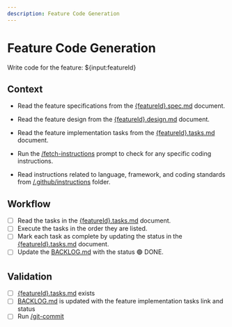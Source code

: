 ```yaml
---
description: Feature Code Generation
---
```


# Feature Code Generation

Write code for the feature: ${input:featureId}

## Context

- Read the feature specifications from the [{featureId}.spec.md](/docs/{featureId}.spec.md) document.

- Read the feature design from the [{featureId}.design.md](/docs/{featureId}.design.md) document.

- Read the feature implementation tasks from the [{featureId}.tasks.md](/docs/{featureId}.tasks.md) document.

- Run the [/fetch-instructions](/.github/prompts/fetch-instructions.prompt.md) prompt to check for any specific coding instructions.

- Read instructions related to language, framework, and coding standards from [/.github/instructions](/.github/instructions) folder.

## Workflow

- [ ] Read the tasks in the [{featureId}.tasks.md](/docs/{featureId}.tasks.md) document.
- [ ] Execute the tasks in the order they are listed.
- [ ] Mark each task as complete by updating the status in the [{featureId}.tasks.md](/docs/{featureId}.tasks.md) document.
- [ ] Update the [BACKLOG.md](/docs/BACKLOG.md) with the status 🟢 DONE.

## Validation

- [ ] [{featureId}.tasks.md](/docs/{featureId}.tasks.md) exists
- [ ] [BACKLOG.md](/docs/BACKLOG.md) is updated with the feature implementation tasks link and status
- [ ] Run [/git-commit](/.github/prompts/git-commit.prompt.md)